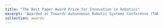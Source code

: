 ```yaml
---
title: "The Best Paper Award Prize for Innovation in Robotics"
excerpt: "Awarded at Towards Autonomous Robotic Systems Conference (TAROS 2020) for the paper entitled: *A Passively Compliant Idler Mechanism for Underactuated Dexterous Grippers with Dynamic Tendon Routing*. <br/><img src='/images/Best Paper Award Prize for Innovation in Robotics TAROS 2020.jpg' width='50%'>"
collection: awards
---
```

